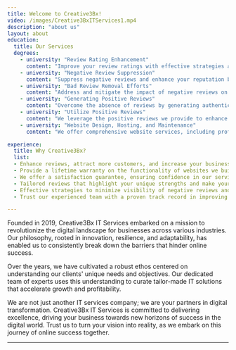 ```yaml
---
title: Welcome to Creative3Bx!
video: /images/Creative3BxITServices1.mp4
description: "about us"
layout: about
education: 
  title: Our Services 
  degrees:
    - university: "Review Rating Enhancement"
      content: "Improve your review ratings with effective strategies and a tailored approach."
    - university: "Negative Review Suppression"
      content: "Suppress negative reviews and enhance your reputation by generating positive feedback."
    - university: "Bad Review Removal Efforts"
      content: "Address and mitigate the impact of negative reviews on your online reputation."
    - university: "Generating Positive Reviews"
      content: "Overcome the absence of reviews by generating authentic and positive feedback."  
    - university: "Utilize Positive Reviews"
      content: "We leverage the positive reviews we provide to enhance your online presence and build trust with potential customers."
    - university: "Website Design, Hosting, and Maintenance"
      content: "We offer comprehensive website services, including professional website design, reliable hosting solutions, and ongoing website maintenance to ensure your online presence is always up-to-date and optimized for success."

experience:
  title: Why Creative3Bx?
  list:
  - Enhance reviews, attract more customers, and increase your business's profitability.
  - Provide a lifetime warranty on the functionality of websites we build. 
  - We offer a satisfaction guarantee, ensuring confidence in our services.
  - Tailored reviews that highlight your unique strengths and make your business stand out.
  - Effective strategies to minimize visibility of negative reviews and protect your reputation.
  - Trust our experienced team with a proven track record in improving online reputation and review ratings.

---
```


Founded in 2019, Creative3Bx IT Services embarked on a mission to revolutionize the digital landscape for businesses across various industries. Our philosophy, rooted in innovation, resilience, and adaptability, has enabled us to consistently break down the barriers that hinder online success.

Over the years, we have cultivated a robust ethos centered on understanding our clients' unique needs and objectives. Our dedicated team of experts uses this understanding to curate tailor-made IT solutions that accelerate growth and profitability.

We are not just another IT services company; we are your partners in digital transformation. Creative3Bx IT Services is committed to delivering excellence, driving your business towards new horizons of success in the digital world. Trust us to turn your vision into reality, as we embark on this journey of online success together.

---